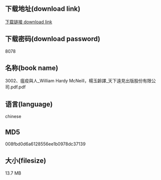 ## 下载地址(download link)
[下载链接 download link](https://voluble-croquembouche-d321dc.netlify.app/?s=3002%E3%80%81%E7%98%9F%E7%96%AB%E8%88%87%E4%BA%BA_William+Hardy+McNeill%EF%BC%8C%E6%A5%8A%E7%8E%89%E9%BD%A1%E8%AD%AF_%E5%A4%A9%E4%B8%8B%E9%81%A0%E8%A6%8B%E5%87%BA%E7%89%88%E8%82%A1%E4%BB%BD%E6%9C%89%E9%99%90%E5%85%AC%E5%8F%B8.pdf)

## 下载密码(download password)
8078

## 名称(book name)
3002、瘟疫與人_William Hardy McNeill，楊玉齡譯_天下遠見出版股份有限公司.pdf.pdf

## 语言(language)
chinese

## MD5
008fbd0d6a6128556ee1b0978dc37139

## 大小(filesize)
13.7 MB
